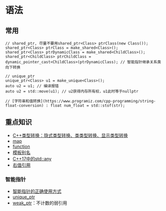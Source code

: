# 语法
## 常用
```
// shared_ptr, 尽量不要用shared_ptr<Class> ptrClass(new Class());
shared_ptr<Class> ptrClass = make_shared<Class>();
shared_ptr<Class> ptrDynamicClass = make_shared<ChildClass>();
shared_ptr<ChildClass> ptrChildClass = dynamic_pointer_cast<ChildClass>(ptrDynamicClass); // 智能指针继承关系类向下转换

// unique_ptr
unique_ptr<Class> u1 = make_unique<Class>();
auto u2 = u1; // 编译报错
auto u2 = std::move(u1); // u2获得内存所有权，u1此时等于nullptr

// [字符串和值转换](https://www.programiz.com/cpp-programming/string-float-conversion) : float num_float = std::stof(str);
```

## 重点知识
* [C++类型转换：隐式类型转换、类类型转换、显示类型转换](https://segmentfault.com/a/1190000016582440)
* [map](https://blog.csdn.net/sevenjoin/article/details/81943864)
* [function](https://blog.csdn.net/weixin_43712770/article/details/120738647)
* [模板别名](https://wizardforcel.gitbooks.io/cpp-11-faq/content/55.html)
* [C++17中的std::any](https://hedzr.com/c++/variant/any-in-c++17/)
* [右值引用](https://changkun.de/modern-cpp/zh-cn/03-runtime/index.html#3-3-%E5%8F%B3%E5%80%BC%E5%BC%95%E7%94%A8)

### 智能指针
* [智能指针的正确使用方式](https://cloud.tencent.com/developer/article/1517336)
* [unique_ptr](https://blog.csdn.net/afei__/article/details/80670283)
* [weak_ptr](https://blog.csdn.net/c_base_jin/article/details/79440999)：不计数的弱引用
